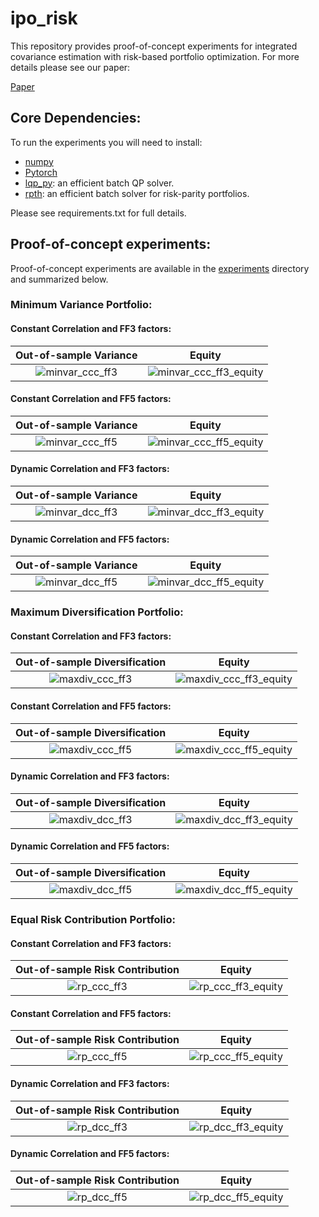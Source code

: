 # ipo_risk
This repository provides proof-of-concept experiments for integrated covariance estimation with risk-based portfolio optimization.
For more details please see our paper:

[Paper](https://www.risk.net/journal-of-risk/7905781/covariance-estimation-for-risk-based-portfolio-optimization-an-integrated-approach)


## Core Dependencies:
To run the experiments you will need to install:
* [numpy](https://numpy.org)
* [Pytorch](https://pytorch.org)
* [lqp_py](https://github.com/ipo-lab/lqp_py): an efficient batch QP solver.
* [rpth](https://github.com/ipo-lab/rpth): an efficient batch solver for risk-parity portfolios.

Please see requirements.txt for full details.

## Proof-of-concept experiments:
Proof-of-concept experiments are available in the [experiments](experiments) directory and summarized below.

### Minimum Variance Portfolio:
#### Constant Correlation and FF3 factors:
Out-of-sample Variance     |  Equity
:-------------------------:|:-------------------------:
![minvar_ccc_ff3](/images/minvar_ccc_ff3.png)  |  ![minvar_ccc_ff3_equity](/images/minvar_ccc_ff3_equity.png)

#### Constant Correlation and FF5 factors:
Out-of-sample Variance     |  Equity
:-------------------------:|:-------------------------:
![minvar_ccc_ff5](/images/minvar_ccc_ff5.png)  |  ![minvar_ccc_ff5_equity](/images/minvar_ccc_ff5_equity.png)

#### Dynamic Correlation and FF3 factors:
Out-of-sample Variance     |  Equity
:-------------------------:|:-------------------------:
![minvar_dcc_ff3](/images/minvar_dcc_ff3.png)  |  ![minvar_dcc_ff3_equity](/images/minvar_dcc_ff3_equity.png)

#### Dynamic Correlation and FF5 factors:
Out-of-sample Variance     |  Equity
:-------------------------:|:-------------------------:
![minvar_dcc_ff5](/images/minvar_dcc_ff5.png)  |  ![minvar_dcc_ff5_equity](/images/minvar_dcc_ff5_equity.png)


### Maximum Diversification Portfolio:
#### Constant Correlation and FF3 factors:
Out-of-sample Diversification |  Equity
:-------------------------:|:-------------------------:
![maxdiv_ccc_ff3](/images/maxdiv_ccc_ff3.png)  |  ![maxdiv_ccc_ff3_equity](/images/maxdiv_ccc_ff3_equity.png)

#### Constant Correlation and FF5 factors:
Out-of-sample Diversification |  Equity
:-------------------------:|:-------------------------:
![maxdiv_ccc_ff5](/images/maxdiv_ccc_ff5.png)  |  ![maxdiv_ccc_ff5_equity](/images/maxdiv_ccc_ff5_equity.png)

#### Dynamic Correlation and FF3 factors:
Out-of-sample Diversification |  Equity
:-------------------------:|:-------------------------:
![maxdiv_dcc_ff3](/images/maxdiv_dcc_ff3.png)  |  ![maxdiv_dcc_ff3_equity](/images/maxdiv_dcc_ff3_equity.png)

#### Dynamic Correlation and FF5 factors:
Out-of-sample Diversification |  Equity
:-------------------------:|:-------------------------:
![maxdiv_dcc_ff5](/images/maxdiv_dcc_ff5.png)  |  ![maxdiv_dcc_ff5_equity](/images/maxdiv_dcc_ff5_equity.png)

### Equal Risk Contribution Portfolio:
#### Constant Correlation and FF3 factors:
Out-of-sample Risk Contribution |  Equity
:-------------------------:|:-------------------------:
![rp_ccc_ff3](/images/rp_ccc_ff3.png)  |  ![rp_ccc_ff3_equity](/images/rp_ccc_ff3_equity.png)

#### Constant Correlation and FF5 factors:
Out-of-sample Risk Contribution |  Equity
:-------------------------:|:-------------------------:
![rp_ccc_ff5](/images/rp_ccc_ff5.png)  |  ![rp_ccc_ff5_equity](/images/rp_ccc_ff5_equity.png)

#### Dynamic Correlation and FF3 factors:
Out-of-sample Risk Contribution|  Equity
:-------------------------:|:-------------------------:
![rp_dcc_ff3](/images/rp_dcc_ff3.png)  |  ![rp_dcc_ff3_equity](/images/rp_dcc_ff3_equity.png)

#### Dynamic Correlation and FF5 factors:
Out-of-sample Risk Contribution |  Equity
:-------------------------:|:-------------------------:
![rp_dcc_ff5](/images/rp_dcc_ff5.png)  |  ![rp_dcc_ff5_equity](/images/rp_dcc_ff5_equity.png)
